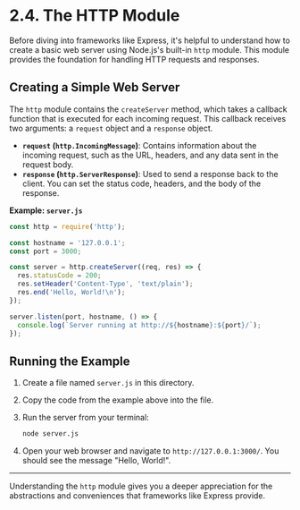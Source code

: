 # 2.4. The HTTP Module

Before diving into frameworks like Express, it's helpful to understand how to create a basic web server using Node.js's built-in `http` module. This module provides the foundation for handling HTTP requests and responses.

## Creating a Simple Web Server

The `http` module contains the `createServer` method, which takes a callback function that is executed for each incoming request. This callback receives two arguments: a `request` object and a `response` object.

-   **`request` (`http.IncomingMessage`)**: Contains information about the incoming request, such as the URL, headers, and any data sent in the request body.
-   **`response` (`http.ServerResponse`)**: Used to send a response back to the client. You can set the status code, headers, and the body of the response.

**Example: `server.js`**

```javascript
const http = require('http');

const hostname = '127.0.0.1';
const port = 3000;

const server = http.createServer((req, res) => {
  res.statusCode = 200;
  res.setHeader('Content-Type', 'text/plain');
  res.end('Hello, World!\n');
});

server.listen(port, hostname, () => {
  console.log(`Server running at http://${hostname}:${port}/`);
});
```

## Running the Example

1.  Create a file named `server.js` in this directory.
2.  Copy the code from the example above into the file.
3.  Run the server from your terminal:

    ```bash
    node server.js
    ```

4.  Open your web browser and navigate to `http://127.0.0.1:3000/`. You should see the message "Hello, World!".

---

Understanding the `http` module gives you a deeper appreciation for the abstractions and conveniences that frameworks like Express provide.
